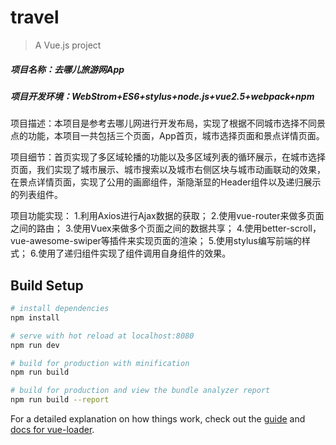 # travel

> A Vue.js project

##### 项目名称：去哪儿旅游网App

##### 项目开发环境：WebStrom+ES6+stylus+node.js+vue2.5+webpack+npm

项目描述：本项目是参考去哪儿网进行开发布局，实现了根据不同城市选择不同景点的功能，本项目一共包括三个页面，App首页，城市选择页面和景点详情页面。

项目细节：首页实现了多区域轮播的功能以及多区域列表的循环展示，在城市选择页面，我们实现了城市展示、城市搜索以及城市右侧区块与城市动画联动的效果，在景点详情页面，实现了公用的画廊组件，渐隐渐显的Header组件以及递归展示的列表组件。

项目功能实现：
1.利用Axios进行Ajax数据的获取；
2.使用vue-router来做多页面之间的路由；
3.使用Vuex来做多个页面之间的数据共享；
4.使用better-scroll，vue-awesome-swiper等插件来实现页面的渲染；
5.使用stylus编写前端的样式；
6.使用了递归组件实现了组件调用自身组件的效果。

## Build Setup

``` bash
# install dependencies
npm install

# serve with hot reload at localhost:8080
npm run dev

# build for production with minification
npm run build

# build for production and view the bundle analyzer report
npm run build --report
```

For a detailed explanation on how things work, check out the [guide](http://vuejs-templates.github.io/webpack/) and [docs for vue-loader](http://vuejs.github.io/vue-loader).
